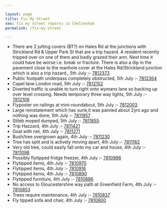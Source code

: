 ```yaml
---

layout: page
title: Fix My Street
seo: fix my street reports in Cheltenham
permalink: /fix-my-street

---
```


<!-- fix_marker starts -->

- There are 2 jutting covers (BT?) on Hales Rd at the junctions with Strickland Rd & Upper Park St that are a trip hazard. A resident recently tripped over on one of them and badly grazed their arm. Next time it could have be worse i.e. break or fracture. There is also a dip in the pavement close to the manhole cover at the Hales Rd/Strickland junction which is also a trip hazard., 5th July :- [7812373](https://www.fixmystreet.com/report/7812373)
- Public footpath underpass completely obstructed, 5th July :- [7812364](https://www.fixmystreet.com/report/7812364)
- Capel lane London road, 5th July :- [7812152](https://www.fixmystreet.com/report/7812152)
- Diverted traffic is unable to turn right onto wymans lane so backing up over level crossing. Needs temporary three way lights, 5th July :- [7812106](https://www.fixmystreet.com/report/7812106)
- Flyposter on railings at mini-roundabout, 5th July :- [7812003](https://www.fixmystreet.com/report/7812003)
- Large reinstatement which has sunk,it was painted about 2yrs ago and nothing was done, 5th July :- [7811957](https://www.fixmystreet.com/report/7811957)
- Stileb moped dumped, 5th July :- [7811855](https://www.fixmystreet.com/report/7811855)
- Trip Hazzard, 4th July :- [7811421](https://www.fixmystreet.com/report/7811421)
- Goal with net, 4th July :- [7811271](https://www.fixmystreet.com/report/7811271)
- Bush/tree overgrown again, 4th July :- [7811230](https://www.fixmystreet.com/report/7811230)
- Tree has split and is actively moving apart, 4th July :- [7811162](https://www.fixmystreet.com/report/7811162)
- Very old tree, could easily fall onto my car and house, 4th July :- [7811098](https://www.fixmystreet.com/report/7811098)
- Possibly flytipped fridge freezer, 4th July :- [7810996](https://www.fixmystreet.com/report/7810996)
- Flytipped items, 4th July :- [7810970](https://www.fixmystreet.com/report/7810970)
- Flytipped items, 4th July :- [7810916](https://www.fixmystreet.com/report/7810916)
- Flytipped items, 4th July :- [7810890](https://www.fixmystreet.com/report/7810890)
- Flytipped furniture, 4th July :- [7810886](https://www.fixmystreet.com/report/7810886)
- No access to Gloucestershire way path at Greenfield Farm, 4th July :- [7810853](https://www.fixmystreet.com/report/7810853)
- Trees require maintenance, 4th July :- [7810837](https://www.fixmystreet.com/report/7810837)
- Fly tipped sofa and chair, 4th July :- [7810800](https://www.fixmystreet.com/report/7810800)

<!-- fix_marker ends -->